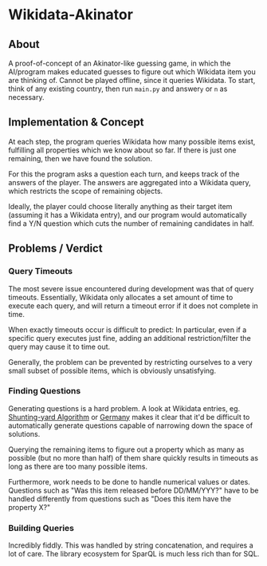 # Wikidata-Akinator
## About
A proof-of-concept of an Akinator-like guessing game, in which the AI/program makes educated guesses to figure out which Wikidata item you are thinking of.
Cannot be played offline, since it queries Wikidata. To start, think of any existing country, then run ``main.py`` and answer``y`` or ``n`` as necessary.

## Implementation & Concept
At each step, the program queries Wikidata how many possible items exist, fulfilling all properties which we know about so far. If there is just one remaining, then we have found the solution.

For this the program asks a question each turn, and keeps track of the answers of the player. The answers are aggregated into a Wikidata query, which restricts the scope of remaining objects.

Ideally, the player could choose literally anything as their target item (assuming it has a Wikidata entry), and our program would automatically find a Y/N question which cuts the number of remaining candidates in half.

## Problems / Verdict
### Query Timeouts
The most severe issue encountered during development was that of query timeouts. Essentially, Wikidata only allocates a set amount of time to execute each query, and will return a timeout error if it does not complete in time.

When exactly timeouts occur is difficult to predict: In particular, even if a specific query executes just fine, adding an additional restriction/filter the query may cause it to time out.

Generally, the problem can be prevented by restricting ourselves to a very small subset of possible items, which is obviously unsatisfying.

### Finding Questions
Generating questions is a hard problem. A look at Wikidata entries, eg. [Shunting-yard Algorithm](https://www.wikidata.org/wiki/Q1199602) or [Germany](https://www.wikidata.org/wiki/Q183) makes it clear that it'd be difficult to automatically generate questions capable of narrowing down the space of solutions.

Querying the remaining items to figure out a property which as many as possible (but no more than half) of them share quickly results in timeouts as long as there are too many possible items.

Furthermore, work needs to be done to handle numerical values or dates. Questions such as "Was this item released before DD/MM/YYY?" have to be handled differently from questions such as "Does this item have the property X?"

### Building Queries
Incredibly fiddly. This was handled by string concatenation, and requires a lot of care. The library ecosystem for SparQL is much less rich than for SQL.

